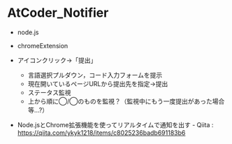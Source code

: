 # AtCoder_Notifier

- node.js
- chromeExtension

- アイコンクリック→「提出」
	- 言語選択プルダウン，コード入力フォームを提示
	- 現在開いているページURLから提出先を指定→提出
	- ステータス監視
	- 上から順に◯/◯のものを監視？（監視中にもう一度提出があった場合等…?）

- Node.jsとChrome拡張機能を使ってリアルタイムで通知を出す - Qiita : https://qiita.com/ykyk1218/items/c8025236badb691183b6
